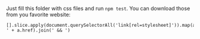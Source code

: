 Just fill this folder with css files and run `npm test`. You can download those from you favorite website:

```
[].slice.apply(document.querySelectorAll('link[rel=stylesheet]')).map(a=>'wget ' + a.href).join(' && ')
```
